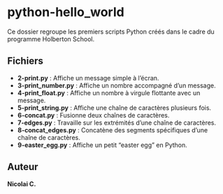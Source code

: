 # python-hello_world

Ce dossier regroupe les premiers scripts Python créés dans le cadre du programme Holberton School.

## Fichiers

- **2-print.py** : Affiche un message simple à l’écran.  
- **3-print_number.py** : Affiche un nombre accompagné d’un message.  
- **4-print_float.py** : Affiche un nombre à virgule flottante avec un message.  
- **5-print_string.py** : Affiche une chaîne de caractères plusieurs fois.  
- **6-concat.py** : Fusionne deux chaînes de caractères.  
- **7-edges.py** : Travaille sur les extrémités d’une chaîne de caractères.  
- **8-concat_edges.py** : Concatène des segments spécifiques d’une chaîne de caractères.  
- **9-easter_egg.py** : Affiche un petit “easter egg” en Python.  

## Auteur

**Nicolai C.**